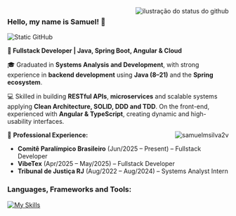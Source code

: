 <img align='right' src="https://github-readme-stats.vercel.app/api?username=samuelmsilva2v&show_icons=true&title_color=783c00&text_color=af552e&icon_color=783c00&bg_color=f8efd4&cache_seconds=2300" alt="ilustração do status do github">

### Hello, my name is Samuel! 👋

<img src="https://img.shields.io/static/v1?label=Overview&message=SamuelMaciel&color=f8efd4&style=for-the-badge&logo=GitHub" alt="Static GitHub">

**🚀 Fullstack Developer | Java, Spring Boot, Angular & Cloud**

🎓 Graduated in **Systems Analysis and Development**, with strong experience in **backend development** using **Java (8–21)** and the **Spring ecosystem**.  

💻 Skilled in building **RESTful APIs**, **microservices** and scalable systems applying **Clean Architecture, SOLID, DDD and TDD**. On the front-end, experienced with **Angular & TypeScript**, creating dynamic and high-usability interfaces.  

<p><img align="right" src="https://github-readme-stats.vercel.app/api/top-langs?username=samuelmsilva2v&show_icons=true&locale=en&layout=compact&bg_color=f8efd4&title_color=783c00&text_color=af552e&icon_color=783c00" alt="samuelmsilva2v" /></p>

📌 **Professional Experience:**
- **Comitê Paralímpico Brasileiro** (Jun/2025 – Present) – Fullstack Developer  
- **VibeTex** (Apr/2025 – May/2025) – Fullstack Developer  
- **Tribunal de Justiça RJ** (Aug/2022 – Aug/2024) – Systems Analyst Intern  

<h3 align="left">Languages, Frameworks and Tools:</h3> 

<div align="left">
  
  [![My Skills](https://skillicons.dev/icons?i=java,spring,javascript,typescript,angular,mysql,postgres,mongodb,git,docker,rabbitmq,aws,azure&theme=dark)](https://skillicons.dev)
  
</div> 
